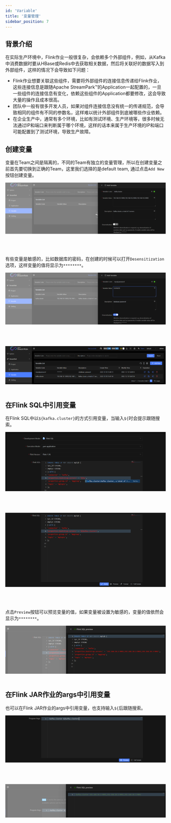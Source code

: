 ```yaml
---
id: 'Variable'
title: '变量管理'
sidebar_position: 7
---
```


## 背景介绍

在实际生产环境中，Flink作业一般很复杂，会依赖多个外部组件，例如，从Kafka中消费数据时要从HBase或Redis中去获取相关数据，然后将关联好的数据写入到外部组件，这样的情况下会导致如下问题：

- Flink作业想要关联这些组件，需要将外部组件的连接信息传递给Flink作业，这些连接信息是跟随Apache StreamPark™的Application一起配置的，一旦一些组件的连接信息有变化，依赖这些组件的Application都要修改，这会导致大量的操作且成本很高。
- 团队中一般有很多开发人员，如果对组件连接信息没有统一的传递规范，会导致相同的组件有不同的参数名，这样难以统计外部组件到底被哪些作业依赖。
- 在企业生产中，通常有多个环境，比如有测试环境、生产环境等，很多时候无法通过IP和端口来判断属于哪个环境，这样的话本来属于生产环境的IP和端口可能配置到了测试环境，导致生产故障。

## 创建变量

变量在Team之间是隔离的，不同的Team有独立的变量管理，所以在创建变量之前首先要切换到正确的Team，这里我们选择的是default team, 通过点击`Add New`按钮创建变量。

<img src="/doc/image/variable/create_variable.png"/><br></br><br></br>

有些变量是敏感的，比如数据库的密码，在创建的时候可以打开`Desensitization`选项，这样变量的值将显示为`********`。

<img src="/doc/image/variable/create_variable_desensitization.png"/><br></br><br></br>

<img src="/doc/image/variable/variable_list.png"/><br></br>

## 在Flink SQL中引用变量

在Flink SQL中以`${kafka.cluster}`的方式引用变量，当输入`${`时会提示跟随搜索。

<img src="/doc/image/variable/variable_flinksql_search.png"/><br></br><br></br>

<img src="/doc/image/variable/variable_flinksql_quote.png"/><br></br><br></br>

点击`Preview`按钮可以预览变量的值，如果变量被设置为敏感的，变量的值依然会显示为`********`。

<img src="/doc/image/variable/variable_flinksql_preview.png"/><br></br>

## 在Flink JAR作业的args中引用变量

也可以在Flink JAR作业的args中引用变量，也支持输入`${`后跟随搜索。

<img src="/doc/image/variable/variable_flinkjar_queto.png"/><br></br><br></br>

<img src="/doc/image/variable/variable_flinkjar_preview.png"/><br></br>

